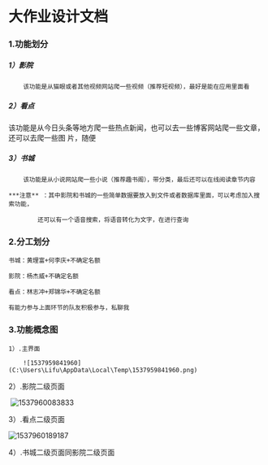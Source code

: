 # 大作业设计文档

### 1.功能划分

##### 	1）影院

		该功能是从猫眼或者其他视频网站爬一些视频（推荐短视频），最好是能在应用里面看

##### 	2）看点

​		该功能是从今日头条等地方爬一些热点新闻，也可以去一些博客网站爬一些文章，还可以去爬一些图		 片，随便

##### 	3）书城

		该功能是从小说网站爬一些小说（推荐趣书阁），带分类，最后还可以在线阅读章节内容

	***注意** ：其中影院和书城的一些简单数据要放入到文件或者数据库里面，可以考虑加入搜索功能，

			还可以有一个语音搜索，将语音转化为文字，在进行查询



### 2.分工划分

	书城：黄理富+何李庆+不确定名额

	影院：杨杰威+不确定名额

	看点：林志冲+郑锦华+不确定名额

	有能力参与上面环节的队友积极参与，私聊我



### 3.功能概念图

	1）.主界面

		![1537959841960](C:\Users\Lifu\AppData\Local\Temp\1537959841960.png)

	

2）.影院二级页面

​	![1537960083833](C:\Users\Lifu\AppData\Local\Temp\1537960083833.png)



3）.看点二级页面

![1537960189187](C:\Users\Lifu\AppData\Local\Temp\1537960189187.png)

4）.书城二级页面同影院二级页面

